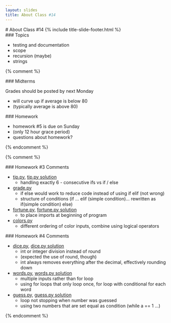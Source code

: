 ```yaml
---
layout: slides
title: About Class #14 
---
```

<section markdown="block" class="title-slide">
# About Class #14
{% include title-slide-footer.html %}
</section>


<section markdown="block">
### Topics

* testing and documentation
* scope
* recursion (maybe)
* strings

</section>

{% comment %}
<section markdown="block">
### Midterms

Grades should be posted by next Monday

* will curve up if average is below 80
* (typically average is above 80)

</section>

<section markdown="block">
### Homework

* homework #5 is due on Sunday 
* (only 12 hour grace period)
* questions about homework?

</section>
{% endcomment %}

{% comment %}
<section markdown="block">
### Homework #3 Comments

* [tip.py](../../homework/hw3/tip.py), [tip.py solution](../../resources/code/hw3/tip.py) 
	* handling exactly 6 - consecutive ifs vs if / else
* [grade.py](../../homework/hw3/grade.py) 
	* if else would work to reduce code instead of using if elif (not wrong)
	* structure of conditions (if ... elif (simple condition)... rewritten as if(simple condition) else)
* [fortune.py](../../homework/hw3/fortune.py), [fortune.py solution](../../resources/code/hw3/fortune.py) 
	* to place imports at beginning of program
* [colors.py](../../homework/hw3/colors.py) 
	* different ordering of color inputs, combine using logical operators
</section>

<section markdown="block">
### Homework #4 Comments

* [dice.py](../../homework/hw4/dice.py), [dice.py solution](../../resources/code/hw4/dice.py) 
	* int or integer division instead of round
	* (expected the use of round, though)
    * int always removes everything after the decimal, effectively rounding down 
* [words.py](../../homework/hw4/words.py), [words.py solution](../../resources/code/hw4/words.py)
	* multiple inputs rather than for loop
	* using for loops that only loop once, for loop with conditional for each word
* [guess.py](../../homework/hw4/guess.py), [guess.py solution](../../resources/code/hw4/guess.py)
	* loop not stopping when number was guessed
	* using two numbers that are set equal as condition (while a == 1 ...)
	
</section>
{% endcomment %}
